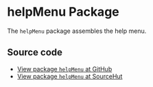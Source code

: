 # helpMenu Package

The `helpMenu` package assembles the help menu.

## Source code
* [View package `helpMenu` at GitHub](https://github.com/soapdog/patchfox/blob/master/ui/packages/helpMenu) 
* [View package `helpMenu` at SourceHut](https://git.sr.ht/~soapdog/patchfox/tree/master/item/ui/packages/helpMenu)
